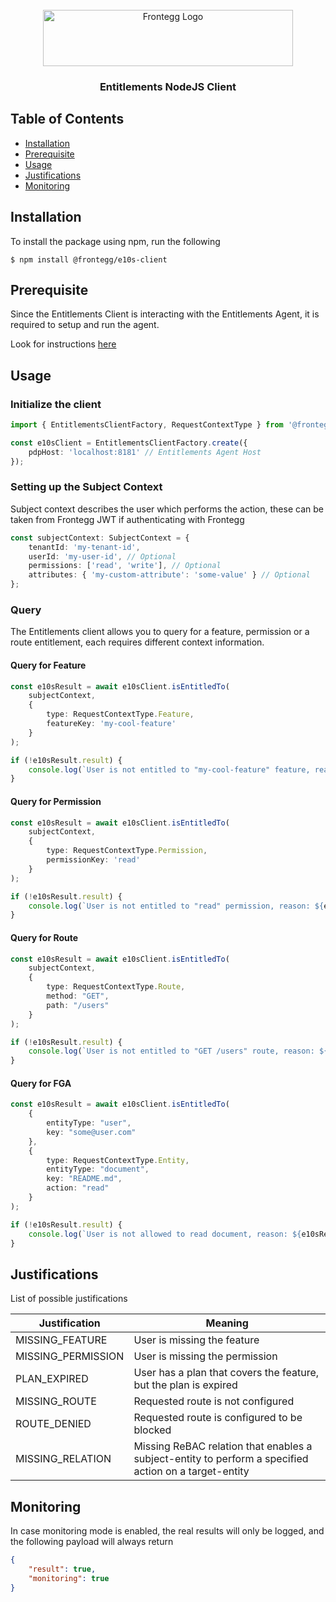 <br />
<div align="center">
<img src="https://fronteggstuff.blob.core.windows.net/frongegg-logos/logo-transparent.png" alt="Frontegg Logo" width="400" height="90">

<h3 align="center">Entitlements NodeJS Client</h3>
</div>

## Table of Contents

-   [Installation](#installation)
-   [Prerequisite](#prerequisite)
-   [Usage](#usage)
-   [Justifications](#justifications)
-   [Monitoring](#monitoring)

## Installation

To install the package using npm, run the following

```
$ npm install @frontegg/e10s-client
```

## Prerequisite

Since the Entitlements Client is interacting with the Entitlements Agent, it is required to setup and run the agent.

Look for instructions [here](https://docs.frontegg.com/docs/configuration)

## Usage

### Initialize the client

```typescript
import { EntitlementsClientFactory, RequestContextType } from '@frontegg/e10s-client';

const e10sClient = EntitlementsClientFactory.create({
	pdpHost: 'localhost:8181' // Entitlements Agent Host
});
```

### Setting up the Subject Context

Subject context describes the user which performs the action, these can be taken from Frontegg JWT if authenticating with Frontegg

```typescript
const subjectContext: SubjectContext = {
	tenantId: 'my-tenant-id',
	userId: 'my-user-id', // Optional
	permissions: ['read', 'write'], // Optional
	attributes: { 'my-custom-attribute': 'some-value' } // Optional
};
```

### Query
The Entitlements client allows you to query for a feature, permission or a route entitlement, each requires different context information.

#### Query for Feature

```typescript
const e10sResult = await e10sClient.isEntitledTo(
	subjectContext,
	{
		type: RequestContextType.Feature,
		featureKey: 'my-cool-feature'
	}
);

if (!e10sResult.result) {
	console.log(`User is not entitled to "my-cool-feature" feature, reason: ${e10sResult.justification}`);
}
```

#### Query for Permission

```typescript
const e10sResult = await e10sClient.isEntitledTo(
	subjectContext,
	{
		type: RequestContextType.Permission,
		permissionKey: 'read'
	}
);

if (!e10sResult.result) {
	console.log(`User is not entitled to "read" permission, reason: ${e10sResult.justification}`);
}
```

#### Query for Route

```typescript
const e10sResult = await e10sClient.isEntitledTo(
	subjectContext,
	{
		type: RequestContextType.Route,
		method: "GET",
        path: "/users"
	}
);

if (!e10sResult.result) {
	console.log(`User is not entitled to "GET /users" route, reason: ${e10sResult.justification}`);
}
```

#### Query for FGA

```typescript
const e10sResult = await e10sClient.isEntitledTo(
	{
		entityType: "user",
		key: "some@user.com"
	},
	{
		type: RequestContextType.Entity,
		entityType: "document",
        key: "README.md",
		action: "read"
	}
);

if (!e10sResult.result) {
	console.log(`User is not allowed to read document, reason: ${e10sResult.justification}`);
}
```

## Justifications

List of possible justifications

| Justification      | Meaning                                                          |
| ------------------ | ---------------------------------------------------------------- |
| MISSING_FEATURE    | User is missing the feature                                      |
| MISSING_PERMISSION | User is missing the permission                                   |
| PLAN_EXPIRED       | User has a plan that covers the feature, but the plan is expired |
| MISSING_ROUTE      | Requested route is not configured                                |
| ROUTE_DENIED       | Requested route is configured to be blocked                      |
| MISSING_RELATION   | Missing ReBAC relation that enables a subject-entity to perform a specified action on a target-entity                       |

## Monitoring

In case monitoring mode is enabled, the real results will only be logged, and the following payload will always return

```json
{
	"result": true,
	"monitoring": true
}
```